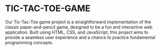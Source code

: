 # TIC-TAC-TOE-GAME
Our Tic-Tac-Toe game project is a straightforward implementation of the classic paper-and-pencil game, designed to be a fun and interactive web application. Built using HTML, CSS, and JavaScript, this project aims to provide a seamless user experience and a chance to practice fundamental programming concepts.
